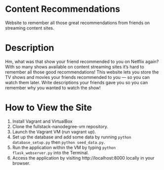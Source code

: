 # Content Recommendations
Website to remember all those great recommendations from friends on streaming content sites.

# Description
Hm, what was that show your friend recommended to you on Netflix again? With so many shows available on content streaming sites it’s hard to remember all those good recommendations!
This website lets you store the TV shows and movies your friends recommended to you — so you can watch them later. Write descriptions your friends gave you so you can remember why you wanted to watch the show!

# How to View the Site
1) Install Vagrant and VirtualBox 
2) Clone the fullstack-nanodegree-vm repository. 
3) Launch the Vagrant VM (run vagrant up).
4) Set up the database and add some data by running `python database_setup.py`
then `python seed_data.py`.
5) Run the application within the VM by typing `python flask_webserver.py` into
the Terminal. 
6) Access the application by visiting http://localhost:8000 locally in your
browser.
